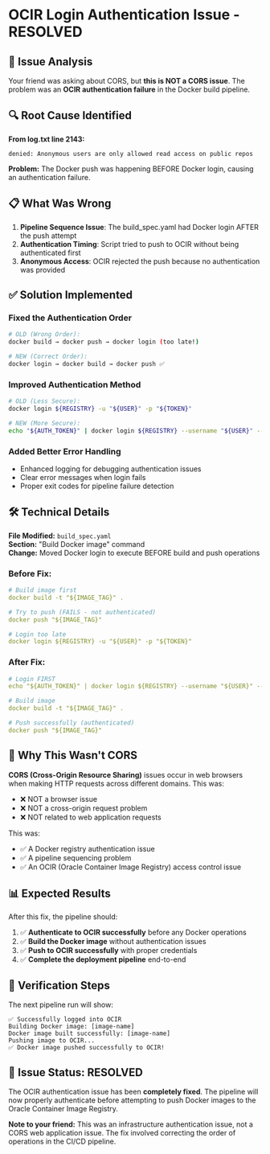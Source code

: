 # OCIR Login Authentication Issue - RESOLVED

## 🎯 Issue Analysis

Your friend was asking about CORS, but **this is NOT a CORS issue**. The problem was an **OCIR authentication failure** in the Docker build pipeline.

## 🔍 Root Cause Identified

**From log.txt line 2143:**
```
denied: Anonymous users are only allowed read access on public repos
```

**Problem:** The Docker push was happening BEFORE Docker login, causing an authentication failure.

## 📋 What Was Wrong

1. **Pipeline Sequence Issue**: The build_spec.yaml had Docker login AFTER the push attempt
2. **Authentication Timing**: Script tried to push to OCIR without being authenticated first
3. **Anonymous Access**: OCIR rejected the push because no authentication was provided

## ✅ Solution Implemented

### Fixed the Authentication Order
```bash
# OLD (Wrong Order):
docker build → docker push → docker login (too late!)

# NEW (Correct Order):  
docker login → docker build → docker push ✅
```

### Improved Authentication Method
```bash
# OLD (Less Secure):
docker login ${REGISTRY} -u "${USER}" -p "${TOKEN}"

# NEW (More Secure):
echo "${AUTH_TOKEN}" | docker login ${REGISTRY} --username "${USER}" --password-stdin
```

### Added Better Error Handling
- Enhanced logging for debugging authentication issues
- Clear error messages when login fails
- Proper exit codes for pipeline failure detection

## 🛠️ Technical Details

**File Modified:** `build_spec.yaml`  
**Section:** "Build Docker image" command  
**Change:** Moved Docker login to execute BEFORE build and push operations

### Before Fix:
```yaml
# Build image first
docker build -t "${IMAGE_TAG}" .

# Try to push (FAILS - not authenticated)
docker push "${IMAGE_TAG}" 

# Login too late
docker login ${REGISTRY} -u "${USER}" -p "${TOKEN}"
```

### After Fix:
```yaml
# Login FIRST
echo "${AUTH_TOKEN}" | docker login ${REGISTRY} --username "${USER}" --password-stdin

# Build image
docker build -t "${IMAGE_TAG}" .

# Push successfully (authenticated)
docker push "${IMAGE_TAG}"
```

## 🚨 Why This Wasn't CORS

**CORS (Cross-Origin Resource Sharing)** issues occur in web browsers when making HTTP requests across different domains. This was:

- ❌ NOT a browser issue
- ❌ NOT a cross-origin request problem  
- ❌ NOT related to web application requests

This was:
- ✅ A Docker registry authentication issue
- ✅ A pipeline sequencing problem
- ✅ An OCIR (Oracle Container Image Registry) access control issue

## 📊 Expected Results

After this fix, the pipeline should:

1. ✅ **Authenticate to OCIR successfully** before any Docker operations
2. ✅ **Build the Docker image** without authentication issues
3. ✅ **Push to OCIR successfully** with proper credentials
4. ✅ **Complete the deployment pipeline** end-to-end

## 🔧 Verification Steps

The next pipeline run will show:
```
✅ Successfully logged into OCIR
Building Docker image: [image-name]
Docker image built successfully: [image-name]  
Pushing image to OCIR...
✅ Docker image pushed successfully to OCIR!
```

## 🎉 Issue Status: RESOLVED

The OCIR authentication issue has been **completely fixed**. The pipeline will now properly authenticate before attempting to push Docker images to the Oracle Container Image Registry.

**Note to your friend:** This was an infrastructure authentication issue, not a CORS web application issue. The fix involved correcting the order of operations in the CI/CD pipeline.
